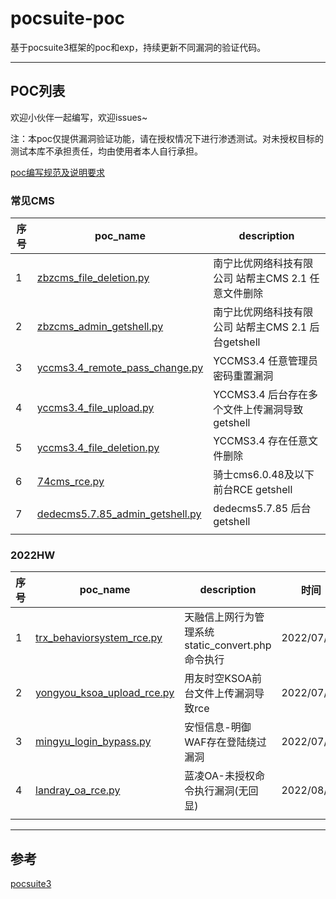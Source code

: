 # pocsuite-poc
基于pocsuite3框架的poc和exp，持续更新不同漏洞的验证代码。

---

## POC列表

欢迎小伙伴一起编写，欢迎issues~

注：本poc仅提供漏洞验证功能，请在授权情况下进行渗透测试。对未授权目标的测试本库不承担责任，均由使用者本人自行承担。

[poc编写规范及说明要求](https://github.com/knownsec/pocsuite3/blob/master/docs/CODING.md)

### 常见CMS

| 序号 | poc_name                                                     | description                                         |
| ---- | ------------------------------------------------------------ | --------------------------------------------------- |
| 1    | [zbzcms_file_deletion.py](https://github.com/midisec/pocsuite-poc/blob/main/pocs/yccms3.4_file_deletion.py) | 南宁比优网络科技有限公司 站帮主CMS 2.1 任意文件删除 |
| 2    | [zbzcms_admin_getshell.py](https://github.com/midisec/pocsuite-poc/blob/main/pocs/zbzcms_admin_getshell.py) | 南宁比优网络科技有限公司 站帮主CMS 2.1 后台getshell |
| 3    | [yccms3.4_remote_pass_change.py](https://github.com/midisec/pocsuite-poc/blob/main/pocs/yccms3.4_remote_pass_change.py) | YCCMS3.4 任意管理员密码重置漏洞                     |
| 4    | [yccms3.4_file_upload.py](https://github.com/midisec/pocsuite-poc/blob/main/pocs/yccms3.4_file_upload.py) | YCCMS3.4 后台存在多个文件上传漏洞导致getshell       |
| 5    | [yccms3.4_file_deletion.py](https://github.com/midisec/pocsuite-poc/blob/main/pocs/yccms3.4_file_deletion.py) | YCCMS3.4 存在任意文件删除                           |
| 6    | [74cms_rce.py](https://github.com/midisec/pocsuite-poc/blob/main/pocs/74cms_rce.py) | 骑士cms6.0.48及以下 前台RCE getshell                |
| 7    | [dedecms5.7.85_admin_getshell.py](https://github.com/midisec/pocsuite-poc/blob/main/pocs/dedecms5.7.85_admin_getshell.py) | dedecms5.7.85 后台getshell                          |
|      |                                                              |                                                     |

### 2022HW

| 序号 | poc_name                                                     | description                                      | 时间       |
| ---- | ------------------------------------------------------------ | ------------------------------------------------ | ---------- |
| 1    | [trx_behaviorsystem_rce.py](https://github.com/midisec/pocsuite-poc/blob/main/pocs/trx_behaviorsystem_rce.py) | 天融信上网行为管理系统static_convert.php命令执行 | 2022/07/28 |
| 2    | [yongyou_ksoa_upload_rce.py](https://github.com/midisec/pocsuite-poc/blob/main/pocs/yongyou_ksoa_upload_rce.py) | 用友时空KSOA前台文件上传漏洞导致rce              | 2022/07/28 |
| 3    | [mingyu_login_bypass.py](https://github.com/midisec/pocsuite-poc/blob/main/pocs/mingyu_login_bypass.py) | 安恒信息-明御WAF存在登陆绕过漏洞                 | 2022/07/29 |
| 4    | [landray_oa_rce.py](https://github.com/midisec/pocsuite-poc/blob/main/pocs/landray_oa_rce.py) | 蓝凌OA-未授权命令执行漏洞(无回显)                | 2022/08/02 |
|      |                                                              |                                                  |            |



---

## 参考

[pocsuite3](https://github.com/knownsec/pocsuite3)